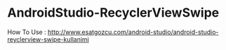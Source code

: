 # AndroidStudio-RecyclerViewSwipe

How To Use : http://www.esatgozcu.com/android-studio/android-studio-reyclerview-swipe-kullanimi
